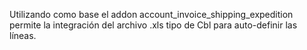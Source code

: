 Utilizando como base el addon account_invoice_shipping_expedition permite la integración del archivo .xls tipo de Cbl para auto-definir las líneas.
